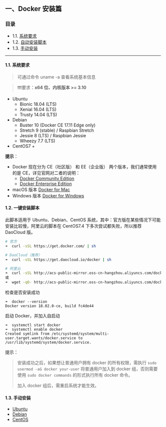 一、Docker 安装篇
---

### 目录

- 1.1. [系统要求](#11-系统要求)
- 1.2. [自动安装脚本](#12-一键安装脚本)
- 1.3. [手动安装](#13-手动安装)

---

#### 1.1. 系统要求

> 可通过命令 uname -a 查看系统基本信息

> ❗️❗️❗️要求：**x64 位、内核版本 >= 3.10**


- Ubuntu 
	- Bionic 18.04 (LTS)
	- Xenial 16.04 (LTS)
	- Trusty 14.04 (LTS)
- Debian 
	- Buster 10 (Docker CE 17.11 Edge only)
	- Stretch 9 (stable) / Raspbian Stretch
	- Jessie 8 (LTS) / Raspbian Jessie
	- Wheezy 7.7 (LTS)
- CentOS7 +

**提示**：

- Docker 现在分为 CE（社区版） 和 EE（企业版） 两个版本，我们通常使用的是 CE，详见官网对二者的说明：
	- [Docker Community Edition](https://docs.docker.com/install)
	- [Docker Enterprise Edition](https://docs.docker.com/ee/supported-platforms)
- macOS 版本 [Docker for Mac](https://docs.docker.com/docker-for-mac)
- Windows 版本 [Docker for Windows](https://docs.docker.com/docker-for-windows)

#### 1.2. 一键安装脚本

此脚本适用于 Ubuntu、Debian、CentOS 系统，其中：官方版在某些情况下可能安装比较慢，阿里云的脚本在 CentOS7.4 下多次尝试都失败，所以推荐 DaoCloud 版。

```bash
# 官方
➜  curl -sSL https://get.docker.com/ | sh

# DaoCloud（推荐）
➜  curl -sSL https://get.daocloud.io/docker | sh

# 阿里云
➜  curl -sSL http://acs-public-mirror.oss-cn-hangzhou.aliyuncs.com/docker-engine/internet | sh
或
➜  wget -qO- http://acs-public-mirror.oss-cn-hangzhou.aliyuncs.com/docker-engine/internet | sh
```

检查是否安装成功

```
➜  docker --version
Docker version 18.02.0-ce, build fc4de44
```

启动 Docker，并加入自启动

```
➜  systemctl start docker
➜  systemctl enable docker
Created symlink from /etc/systemd/system/multi-user.target.wants/docker.service to /usr/lib/systemd/system/docker.service.
```


提示：

> 安装成功之后，如果想让普通用户拥有 docker 的所有权限，需执行 `sudo usermod -aG docker your-user` 将普通用户加入到 docker 组，否则需要使用 `sudo docker commands` 的形式执行所有 docker 命令。
>
> 加入 docker 组后，需重启系统才能生效。
> 

 

#### 1.3. 手动安装

+ [Ubuntu](https://docs.docker.com/install/linux/docker-ce/ubuntu)
+ [Debian](https://docs.docker.com/install/linux/docker-ce/debian)
+ [CentOS](https://docs.docker.com/install/linux/docker-ce/centos)
    